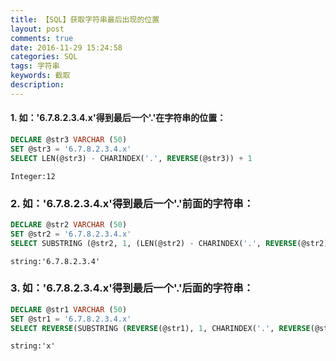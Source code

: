 ```yaml
---
title: 【SQL】获取字符串最后出现的位置
layout: post
comments: true
date: 2016-11-29 15:24:58
categories: SQL
tags: 字符串
keywords: 截取
description:
---
```


#### 1. 如：'6.7.8.2.3.4.x'得到最后一个'.'在字符串的位置：
```sql
DECLARE @str3 VARCHAR (50)
SET @str3 = '6.7.8.2.3.4.x' 
SELECT LEN(@str3) - CHARINDEX('.', REVERSE(@str3)) + 1
```
	Integer:12

<!-- more -->

### 2. 如：'6.7.8.2.3.4.x'得到最后一个'.'前面的字符串：
```sql
DECLARE @str2 VARCHAR (50)
SET @str2 = '6.7.8.2.3.4.x' 
SELECT SUBSTRING (@str2, 1, (LEN(@str2) - CHARINDEX('.', REVERSE(@str2)) ) )
```
	string:'6.7.8.2.3.4'

### 3. 如：'6.7.8.2.3.4.x'得到最后一个'.'后面的字符串：
```sql
DECLARE @str1 VARCHAR (50)
SET @str1 = '6.7.8.2.3.4.x' 
SELECT REVERSE(SUBSTRING (REVERSE(@str1), 1, CHARINDEX('.', REVERSE(@str1)) - 1) )
```
	string:'x'